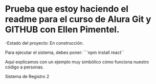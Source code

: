 <h1>Prueba que estoy haciendo el readme para el curso de Alura Git y GITHUB con Ellen Pimentel. </h1>

-Estado del proyecto: En construcción.

Para ejecutar el sistema, debes poner:
```npm install react``

Aquí explicamos con un ejemplo muy simbólico cómo funciona nuestro código a personas.

Sistema de Registro 2
